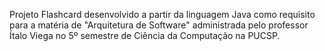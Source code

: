 Projeto Flashcard desenvolvido a partir da linguagem Java como requisito para a matéria de "Arquitetura de Software" administrada pelo professor Ítalo Viega no 5º semestre de Ciência da Computação na PUCSP.
